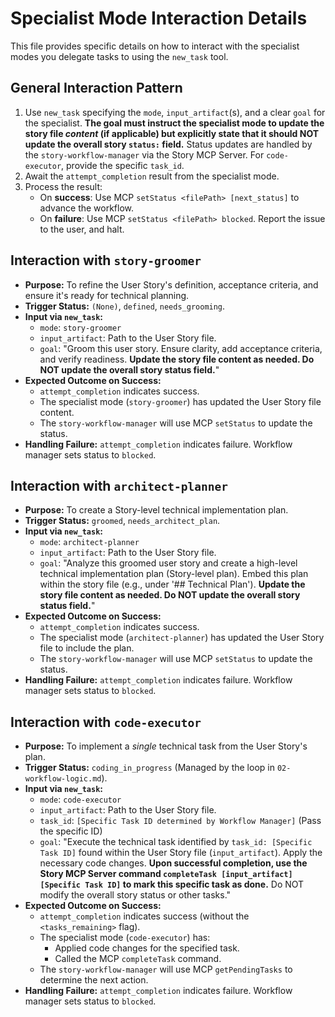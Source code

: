 # Specialist Mode Interaction Details

This file provides specific details on how to interact with the specialist modes you delegate tasks to using the `new_task` tool.

## General Interaction Pattern

1.  Use `new_task` specifying the `mode`, `input_artifact`(s), and a clear `goal` for the specialist. **The goal must instruct the specialist mode to update the story file *content* (if applicable) but explicitly state that it should NOT update the overall story `status:` field.** Status updates are handled by the `story-workflow-manager` via the Story MCP Server. For `code-executor`, provide the specific `task_id`.
2.  Await the `attempt_completion` result from the specialist mode.
3.  Process the result:
    *   On **success**: Use MCP `setStatus <filePath> [next_status]` to advance the workflow.
    *   On **failure**: Use MCP `setStatus <filePath> blocked`. Report the issue to the user, and halt.

## Interaction with `story-groomer`

*   **Purpose:** To refine the User Story's definition, acceptance criteria, and ensure it's ready for technical planning.
*   **Trigger Status:** `(None)`, `defined`, `needs_grooming`.
*   **Input via `new_task`:**
    *   `mode`: `story-groomer`
    *   `input_artifact`: Path to the User Story file.
    *   `goal`: "Groom this user story. Ensure clarity, add acceptance criteria, and verify readiness. **Update the story file content as needed. Do NOT update the overall story status field.**"
*   **Expected Outcome on Success:**
    *   `attempt_completion` indicates success.
    *   The specialist mode (`story-groomer`) has updated the User Story file content.
    *   The `story-workflow-manager` will use MCP `setStatus` to update the status.
*   **Handling Failure:** `attempt_completion` indicates failure. Workflow manager sets status to `blocked`.

## Interaction with `architect-planner`

*   **Purpose:** To create a Story-level technical implementation plan.
*   **Trigger Status:** `groomed`, `needs_architect_plan`.
*   **Input via `new_task`:**
    *   `mode`: `architect-planner`
    *   `input_artifact`: Path to the User Story file.
    *   `goal`: "Analyze this groomed user story and create a high-level technical implementation plan (Story-level plan). Embed this plan within the story file (e.g., under '## Technical Plan'). **Update the story file content as needed. Do NOT update the overall story status field.**"
*   **Expected Outcome on Success:**
    *   `attempt_completion` indicates success.
    *   The specialist mode (`architect-planner`) has updated the User Story file to include the plan.
    *   The `story-workflow-manager` will use MCP `setStatus` to update the status.
*   **Handling Failure:** `attempt_completion` indicates failure. Workflow manager sets status to `blocked`.

## Interaction with `code-executor`

*   **Purpose:** To implement a *single* technical task from the User Story's plan.
*   **Trigger Status:** `coding_in_progress` (Managed by the loop in `02-workflow-logic.md`).
*   **Input via `new_task`:**
    *   `mode`: `code-executor`
    *   `input_artifact`: Path to the User Story file.
    *   `task_id`: `[Specific Task ID determined by Workflow Manager]` (Pass the specific ID)
    *   `goal`: "Execute the technical task identified by `task_id: [Specific Task ID]` found within the User Story file (`input_artifact`). Apply the necessary code changes. **Upon successful completion, use the Story MCP Server command `completeTask [input_artifact] [Specific Task ID]` to mark this specific task as done.** Do NOT modify the overall story status or other tasks."
*   **Expected Outcome on Success:**
    *   `attempt_completion` indicates success (without the `<tasks_remaining>` flag).
    *   The specialist mode (`code-executor`) has:
        *   Applied code changes for the specified task.
        *   Called the MCP `completeTask` command.
    *   The `story-workflow-manager` will use MCP `getPendingTasks` to determine the next action.
*   **Handling Failure:** `attempt_completion` indicates failure. Workflow manager sets status to `blocked`.